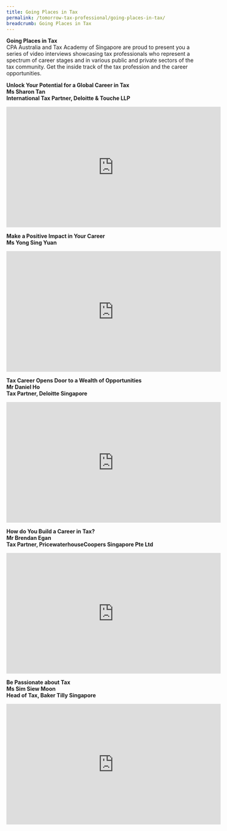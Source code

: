 ```yaml
---
title: Going Places in Tax
permalink: /tomorrow-tax-professional/going-places-in-tax/
breadcrumb: Going Places in Tax
---
```

**Going Places in Tax**<br>
CPA Australia and Tax Academy of Singapore are proud to present you a series of video interviews showcasing tax professionals who represent a spectrum of career stages and in various public and private sectors of the tax community. Get the inside track of the tax profession and the career opportunities.

**Unlock Your Potential for a Global Career in Tax**<br>
**Ms Sharon Tan**<br>
**International Tax Partner, Deloitte & Touche LLP**

<div class="bp-youtube">
      <iframe width="560" height="315" src="https://www.youtube.com/embed/QpO_yCXvtR8" frameborder="0" allow="accelerometer; autoplay; encrypted-media; gyroscope; picture-in-picture" allowfullscreen></iframe>
      </div>

**Make a Positive Impact in Your Career**<br>
**Ms Yong Sing Yuan**<br>

 
<div class="bp-youtube">
      <iframe width="560" height="315" src="https://www.youtube.com/embed/9gzxBNC3U8M" frameborder="0" allow="accelerometer; autoplay; encrypted-media; gyroscope; picture-in-picture" allowfullscreen></iframe>
      </div>

**Tax Career Opens Door to a Wealth of Opportunities**<br>
**Mr Daniel Ho**<br>
**Tax Partner, Deloitte Singapore**

<div class="bp-youtube">
      <iframe width="560" height="315" src="https://www.youtube.com/embed/QSfY13ArG1g" frameborder="0" allow="accelerometer; autoplay; encrypted-media; gyroscope; picture-in-picture" allowfullscreen></iframe>
      </div>

**How do You Build a Career in Tax?**<br>
**Mr Brendan Egan**<br>
**Tax Partner, PricewaterhouseCoopers Singapore Pte Ltd**

<div class="bp-youtube">
      <iframe width="560" height="315" src="https://www.youtube.com/embed/NeoiQmAx9LE" frameborder="0" allow="accelerometer; autoplay; encrypted-media; gyroscope; picture-in-picture" allowfullscreen></iframe>
      </div>

**Be Passionate about Tax**<br>
**Ms Sim Siew Moon**<br>
**Head of Tax, Baker Tilly Singapore**

<div class="bp-youtube">
            <iframe width="560" height="315" src="https://www.youtube.com/embed/9o5CsFuKUzE" frameborder="0" allow="accelerometer; autoplay; encrypted-media; gyroscope; picture-in-picture" allowfullscreen></iframe>
      </div>